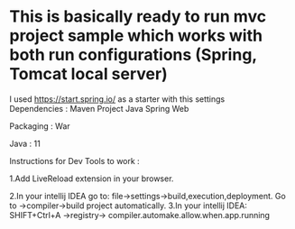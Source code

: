 # This is basically ready to run mvc project sample which works with both run configurations (Spring, Tomcat local server)
I used https://start.spring.io/ as a starter with this settings                    
                                                                                 Dependencies :
  Maven Project                 Java                                             Spring Web                                  
                                  
  Packaging : War

  Java : 11

Instructions for Dev Tools to work :

1.Add LiveReload extension in your browser.

2.In your intellij IDEA go to: file->settings->build,execution,deployment. Go to ->compiler->build project automatically.
3.In your intellij IDEA: SHIFT+Ctrl+A ->registry-> compiler.automake.allow.when.app.running
